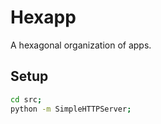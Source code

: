 Hexapp
======

A hexagonal organization of apps.

## Setup

```sh
cd src;
python -m SimpleHTTPServer;
```
